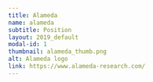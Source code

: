 ```yaml
---
title: Alameda
name: alameda
subtitle: Position
layout: 2019_default
modal-id: 1
thumbnail: alameda_thumb.png
alt: Alameda logo
link: https://www.alameda-research.com/
---
```

